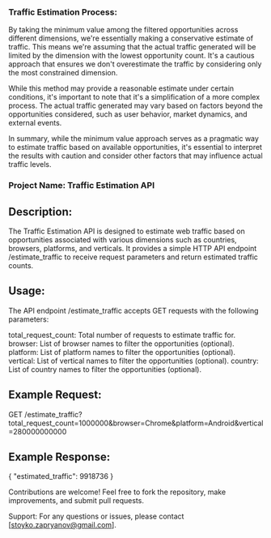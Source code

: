 
### Traffic Estimation Process:
By taking the minimum value among the filtered opportunities across different dimensions, we're essentially making a conservative estimate of traffic. This means we're assuming that the actual traffic generated will be limited by the dimension with the lowest opportunity count. It's a cautious approach that ensures we don't overestimate the traffic by considering only the most constrained dimension.

While this method may provide a reasonable estimate under certain conditions, it's important to note that it's a simplification of a more complex process. The actual traffic generated may vary based on factors beyond the opportunities considered, such as user behavior, market dynamics, and external events.

In summary, while the minimum value approach serves as a pragmatic way to estimate traffic based on available opportunities, it's essential to interpret the results with caution and consider other factors that may influence actual traffic levels.

### Project Name: Traffic Estimation API

## Description:
The Traffic Estimation API is designed to estimate web traffic based on opportunities associated with various dimensions such as countries, browsers, platforms, and verticals. It provides a simple HTTP API endpoint /estimate_traffic to receive request parameters and return estimated traffic counts.

## Usage:
The API endpoint /estimate_traffic accepts GET requests with the following parameters:

total_request_count: Total number of requests to estimate traffic for.
browser: List of browser names to filter the opportunities (optional).
platform: List of platform names to filter the opportunities (optional).
vertical: List of vertical names to filter the opportunities (optional).
country: List of country names to filter the opportunities (optional).

## Example Request:
GET /estimate_traffic?total_request_count=1000000&browser=Chrome&platform=Android&vertical=280000000000

## Example Response:
{
    "estimated_traffic": 9918736
}


Contributions are welcome! Feel free to fork the repository, make improvements, and submit pull requests.

Support:
For any questions or issues, please contact [stoyko.zapryanov@gmail.com].